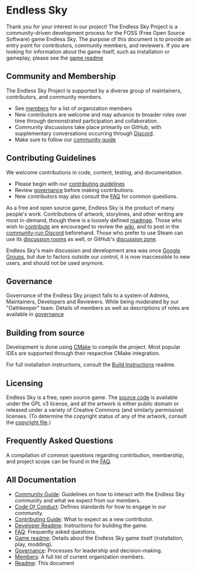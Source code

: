 # Endless Sky

Thank you for your interest in our project!
The Endless Sky Project is a community-driven development process for the FOSS (Free Open Source Software) game Endless Sky. 
The purpose of this document is to provide an entry point for contributors, community members, and reviewers. If you are looking for information about the game itself, such as installation or gameplay, please see the [game readme](GAME.md)

## Community and Membership
The Endless Sky Project is supported by a diverse group of maintainers, contributors, and community members.
- See [members](MEMBERS.md) for a list of organization members
- New contributors are welcome and may advance to broader roles over time through demonstrated participation and collaboration.
- Community discussions take place primarily on GitHub, with supplementary conversations occurring through [Discord](https://discord.gg/ZeuASSx).
- Make sure to follow our [community guide](COMMUNITY.md)

## Contributing Guidelines
We welcome contributions in code, content, testing, and documentation.
- Please begin with our [contributing guidelines](CONTRIBUTING.md)
- Review [governance](GOVERNANCE.md) before making contributions.
- New contributors may also consult the [FAQ](FAQ.md) for common questions.

As a free and open source game, Endless Sky is the product of many people's work. Contributions of artwork, storylines, and other writing are most in-demand, though there is a loosely defined [roadmap](https://github.com/endless-sky/endless-sky/wiki/DevelopmentRoadmap). Those who wish to [contribute](CONTRIBUTING.md) are encouraged to review the [wiki](https://github.com/endless-sky/endless-sky/wiki), and to post in the [community-run Discord](https://discord.gg/ZeuASSx) beforehand. Those who prefer to use Steam can use its [discussion rooms](https://steamcommunity.com/app/404410/discussions/) as well, or GitHub's [discussion zone](https://github.com/endless-sky/endless-sky/discussions).

Endless Sky's main discussion and development area was once [Google Groups](https://groups.google.com/g/endless-sky), but due to factors outside our control, it is now inaccessible to new users, and should not be used anymore.

## Governance
Governance of the Endless Sky project falls to a system of Admins, Maintainers, Developers and Reviewers. While being moderated by our "Oathkeeper" team. Details of members as well as descriptions of roles are available in [governance](GOVERNANCE.md)

## Building from source
Development is done using [CMake](https://cmake.org) to compile the project. Most popular IDEs are supported through their respective CMake integration.

For full installation instructions, consult the [Build Instructions](DEVELOPER.md) readme.

## Licensing

Endless Sky is a free, open source game. The [source code](https://github.com/endless-sky/endless-sky/) is available under the GPL v3 license, and all the artwork is either public domain or released under a variety of Creative Commons (and similarly permissive) licenses. (To determine the copyright status of any of the artwork, consult the [copyright file](https://github.com/endless-sky/endless-sky/blob/master/copyright).)

## Frequently Asked Questions
A compilation of common questions regarding contribution, membership, and project scope can be found in the [FAQ](FAQ.md).

## All Documentation
- [Community Guide](COMMUNITY.md): Guidelines on how to interact with the Endless Sky community and what we expect from our members.
- [Code Of Conduct](CONDUCT.md): Defines standards for how to engage in our community.
- [Contributing Guide](CONTRIBUTING.md): What to expect as a new contributor.
- [Developer Readme](DEVELOPER.md): Instructions for building the game.
- [FAQ](FAQ.md): Frequently asked questions.
- [Game readme](GAME.md): Details about the Endless Sky game itself (installation, play, modding).
- [Governance](GOVERNANCE.md): Processes for leadership and decision-making.
- [Members](MEMBERS.md): A full list of current organization members.
- [Readme](README.md): This document
